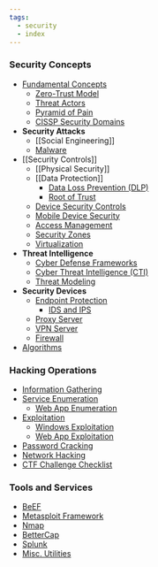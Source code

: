```yaml
---
tags:
  - security
  - index
---
```


### Security Concepts

* [Fundamental Concepts](Foundational%20Concepts/Fundamental%20Concepts.md)
	* [Zero-Trust Model](../Cloud%20Service%20Providers/Azure/Azure%20Security%20Services/Zero-Trust%20Model.md)
	* [Threat Actors](Foundational%20Concepts/Threat%20Actors.md)
	* [Pyramid of Pain](Foundational%20Concepts/Pyramid%20of%20Pain.md)
	* [CISSP Security Domains](Foundational%20Concepts/CISSP%20Security%20Domains.md)
* **Security Attacks**
	* [[Social Engineering]]
	* [Malware](Foundational%20Concepts/Malware/Malware.md)
* [[Security Controls]]
	* [[Physical Security]]
	* [[Data Protection]]
		* [Data Loss Prevention (DLP)](../Cloud%20Service%20Providers/GCP/GCP%20Security%20Services/Data%20Loss%20Prevention%20(DLP).md)
		* [Root of Trust](Root%20of%20Trust.md)
	* [Device Security Controls](Security%20Controls/Device%20Security%20Controls.md)
	* [Mobile Device Security](Mobile%20Device%20Security.md)
	* [Access Management](Access%20Management/Access%20Management.md)
	* [Security Zones](../Computer%20Networks/Network%20Security/Security%20Zones.md)
	* [Virtualization](Virtualization.md)
* **Threat Intelligence**
	* [Cyber Defense Frameworks](Threat%20Intelligence/Cyber%20Defense%20Frameworks.md)
	* [Cyber Threat Intelligence (CTI)](Threat%20Intelligence/Cyber%20Threat%20Intelligence%20(CTI).md)
	* [Threat Modeling](Threat%20Intelligence/Threat%20Modeling.md)
* **Security Devices**
	* [Endpoint Protection](Security%20Controls/Endpoint%20Protection.md)
		* [IDS and IPS](../Computer%20Networks/Network%20Security/IDS%20and%20IPS.md)
	* [Proxy Server](../Computer%20Networks/Network%20Security/Proxy%20Server.md)
	* [VPN Server](../Computer%20Networks/Network%20Devices/VPN%20Server.md)
	* [Firewall](../Computer%20Networks/Network%20Devices/Firewall.md)
* [Algorithms](Algorithms/Algorithms.md)

### Hacking Operations

* [Information Gathering](Information%20Gathering/Information%20Gathering.md)
* [Service Enumeration](Information%20Gathering/Service%20Enumeration.md)
	* [Web App Enumeration](Exploitation/Web%20App%20Exploitation/Web%20App%20Enumeration.md)
* [Exploitation](Exploitation/Exploitation.md)
	* [Windows Exploitation](Exploitation/Windows%20Exploitation/Windows%20Exploitation.md)
	* [Web App Exploitation](Exploitation/Web%20App%20Exploitation/Web%20App%20Exploitation.md)
* [Password Cracking](Password%20Cracking/Password%20Cracking.md)
* [Network Hacking](Network%20Hacking/Network%20Hacking.md)
* [CTF Challenge Checklist](CTF%20Challenge%20Checklist.md)

### Tools and Services

* [BeEF](Tools/BeEF.md)
* [Metasploit Framework](Tools/MetaSploit%20Framework/Metasploit%20Framework.md)
* [Nmap](Tools/Nmap/Nmap.md)
* [BetterCap](Tools/BetterCap/BetterCap.md)
* [Splunk](Tools/Splunk.md)
* [Misc. Utilities](Tools/Misc.%20Utilities.md)
